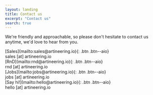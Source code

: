 ```yaml
---
layout: landing
title: Contact us
excerpt: "Contact us"
search: true
---
```

We're friendly and approachable, so please don't hesitate to contact us anytime, we'd love to hear from you.

<div class="pull-center">
<div class="contact" markdown="1">
<div markdown="1">
[Sales](mailto:sales@artineering.io){: .btn .btn--aio}
</div>
  sales [at] artineering.io
</div>
<div class="contact" markdown="1">
<div markdown="1">
  [RnD](mailto:rnd@artineering.io){: .btn .btn--aio}
</div>
  rnd [at] artineering.io
</div>
<div class="contact" markdown="1">
<div markdown="1">
  [Jobs](mailto:jobs@artineering.io){: .btn .btn--aio}
</div>
  jobs [at] artineering.io
</div>
<div class="contact" markdown="1">
<div markdown="1">
  [Say hi!](mailto:hello@artineering.io){: .btn .btn--aio}
</div>
  hello [at] artineering.io
</div>
</div>
